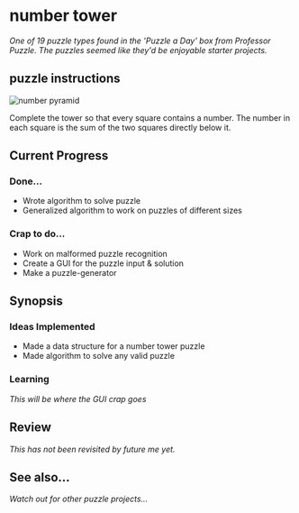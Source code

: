# number tower
*One of 19 puzzle types found in the 'Puzzle a Day' box from Professor Puzzle. The puzzles seemed like they'd be enjoyable starter projects.*

## puzzle instructions
![number pyramid](https://user-images.githubusercontent.com/78680402/109549222-99a7f780-7ac5-11eb-9c2f-a121ff94943f.png)

Complete the tower so that every square contains a number. The number in each square is the sum of the two squares directly below it.

## Current Progress

### Done...
* Wrote algorithm to solve puzzle
* Generalized algorithm to work on puzzles of different sizes

### Crap to do...
* Work on malformed puzzle recognition
* Create a GUI for the puzzle input & solution
* Make a puzzle-generator

## Synopsis

### Ideas Implemented
* Made a data structure for a number tower puzzle 
* Made algorithm to solve any valid puzzle

### Learning
*This will be where the GUI crap goes*

## Review
*This has not been revisited by future me yet.*

## See also...
*Watch out for other puzzle projects...*
